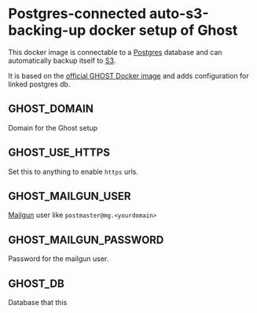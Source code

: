 # Postgres-connected auto-s3-backing-up docker setup of Ghost

This docker image is connectable to a [Postgres](https://registry.hub.docker.com/_/postgres/) database and can automatically backup itself to [S3](http://aws.amazon.com/s3/). 

It is based on the [official GHOST Docker image](https://registry.hub.docker.com/_/ghost/) and adds configuration for linked postgres db.

## GHOST_DOMAIN

Domain for the Ghost setup

## GHOST_USE_HTTPS

Set this to anything to enable `https` urls.

## GHOST_MAILGUN_USER

[Mailgun](http://www.mailgun.com/) user like `postmaster@mg.<yourdomain>`

## GHOST_MAILGUN_PASSWORD

Password for the mailgun user.

## GHOST_DB

Database that this 